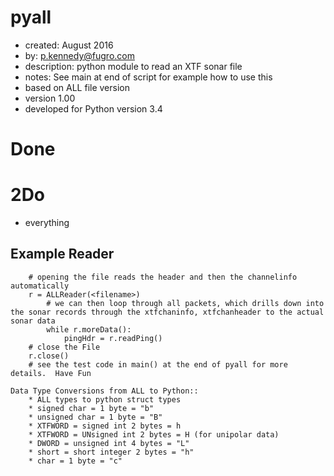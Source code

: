 pyall
=====
* created:       August 2016
* by:            p.kennedy@fugro.com
* description:   python module to read an XTF sonar file
* notes:         See main at end of script for example how to use this
* based on ALL file version 
* version 1.00
* developed for Python version 3.4 

Done
====

2Do
===
* everything 

Example Reader
-------
```
    # opening the file reads the header and then the channelinfo automatically
    r = ALLReader(<filename>)
        # we can then loop through all packets, which drills down into the sonar records through the xtfchaninfo, xtfchanheader to the actual sonar data 
        while r.moreData():
            pingHdr = r.readPing()
    # close the File 
    r.close()
    # see the test code in main() at the end of pyall for more details.  Have Fun
```
```
Data Type Conversions from ALL to Python::     
    * ALL types to python struct types
    * signed char = 1 byte = "b"
    * unsigned char = 1 byte = "B"
    * XTFWORD = signed int 2 bytes = h
    * XTFWORD = UNsigned int 2 bytes = H (for unipolar data)
    * DWORD = unsigned int 4 bytes = "L"
    * short = short integer 2 bytes = "h"
    * char = 1 byte = "c"
```